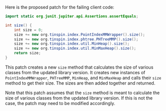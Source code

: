 Here is the proposed patch for the failing client code:
```java
import static org.junit.jupiter.api.Assertions.assertEquals;

int size() {
    int size = 0;
    size += new org.tinspin.index.PointIndexMMWrapper().size();
    size += new org.tinspin.index.phtree.PHTreeMMP().size();
    size += new org.tinspin.index.util.MinHeap().size();
    size += new org.tinspin.index.util.MinMaxHeap().size();
    return size;
}
```
This patch creates a new `size` method that calculates the size of various classes from the updated library version. It creates new instances of `PointIndexMMWrapper`, `PHTreeMMP`, `MinHeap`, and `MinMaxHeap` and calls their `size` method to get their size. The sizes are then added together and returned.

Note that this patch assumes that the `size` method is meant to calculate the size of various classes from the updated library version. If this is not the case, the patch may need to be modified accordingly.